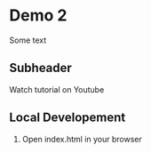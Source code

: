 # Demo 2

Some text

## Subheader 

Watch tutorial on Youtube

## Local Developement

1. Open index.html in your browser